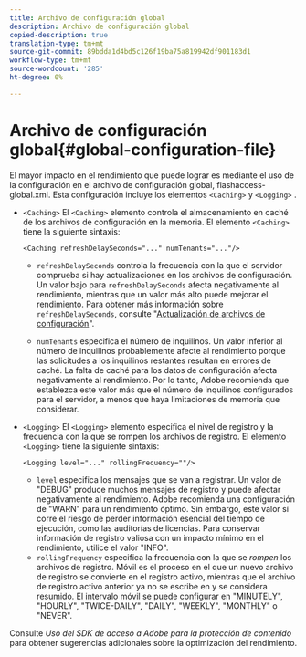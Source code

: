 ```yaml
---
title: Archivo de configuración global
description: Archivo de configuración global
copied-description: true
translation-type: tm+mt
source-git-commit: 89bdda1d4bd5c126f19ba75a819942df901183d1
workflow-type: tm+mt
source-wordcount: '285'
ht-degree: 0%

---
```



# Archivo de configuración global{#global-configuration-file}

El mayor impacto en el rendimiento que puede lograr es mediante el uso de la configuración en el archivo de configuración global, flashaccess-global.xml. Esta configuración incluye los elementos `<Caching>` y `<Logging>` .

* `<Caching>` El  `<Caching>` elemento controla el almacenamiento en caché de los archivos de configuración en la memoria. El elemento `<Caching>` tiene la siguiente sintaxis:

   ```
   <Caching refreshDelaySeconds="..." numTenants="..."/>
   ```

   * `refreshDelaySeconds` controla la frecuencia con la que el servidor comprueba si hay actualizaciones en los archivos de configuración. Un valor bajo para `refreshDelaySeconds` afecta negativamente al rendimiento, mientras que un valor más alto puede mejorar el rendimiento. Para obtener más información sobre `refreshDelaySeconds`, consulte &quot;[Actualización de archivos de configuración](../../aaxs-protected-streaming/updating-configuration-files/updating-configuration-files-overview.md)&quot;.

   * `numTenants` especifica el número de inquilinos. Un valor inferior al número de inquilinos probablemente afecte al rendimiento porque las solicitudes a los inquilinos restantes resultan en errores de caché. La falta de caché para los datos de configuración afecta negativamente al rendimiento. Por lo tanto, Adobe recomienda que establezca este valor más que el número de inquilinos configurados para el servidor, a menos que haya limitaciones de memoria que considerar.

* `<Logging>` El  `<Logging>` elemento especifica el nivel de registro y la frecuencia con la que se rompen los archivos de registro. El elemento `<Logging>` tiene la siguiente sintaxis:

   ```
   <Logging level="..." rollingFrequency=""/>
   ```

   * `level` especifica los mensajes que se van a registrar. Un valor de &quot;DEBUG&quot; produce muchos mensajes de registro y puede afectar negativamente al rendimiento. Adobe recomienda una configuración de &quot;WARN&quot; para un rendimiento óptimo. Sin embargo, este valor sí corre el riesgo de perder información esencial del tiempo de ejecución, como las auditorías de licencias. Para conservar información de registro valiosa con un impacto mínimo en el rendimiento, utilice el valor &quot;INFO&quot;.
   * `rollingFrequency` especifica la frecuencia con la que se  *rompen* los archivos de registro. Móvil es el proceso en el que un nuevo archivo de registro se convierte en el registro activo, mientras que el archivo de registro activo anterior ya no se escribe en y se considera resumido. El intervalo móvil se puede configurar en &quot;MINUTELY&quot;, &quot;HOURLY&quot;, &quot;TWICE-DAILY&quot;, &quot;DAILY&quot;, &quot;WEEKLY&quot;, &quot;MONTHLY&quot; o &quot;NEVER&quot;.

Consulte *Uso del SDK de acceso a Adobe para la protección de contenido* para obtener sugerencias adicionales sobre la optimización del rendimiento.
